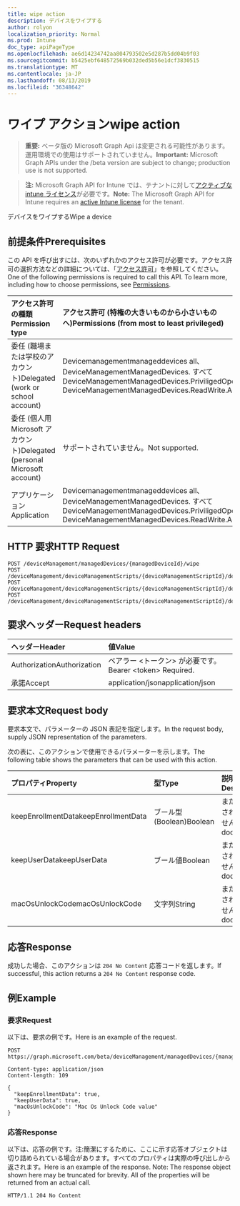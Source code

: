 ```yaml
---
title: wipe action
description: デバイスをワイプする
author: rolyon
localization_priority: Normal
ms.prod: Intune
doc_type: apiPageType
ms.openlocfilehash: ae6d14234742aa804793502e5d287b5dd04b9f03
ms.sourcegitcommit: b5425ebf648572569b032ded5b56e1dcf3830515
ms.translationtype: MT
ms.contentlocale: ja-JP
ms.lasthandoff: 08/13/2019
ms.locfileid: "36348642"
---
```

# <a name="wipe-action"></a><span data-ttu-id="e1c9e-103">ワイプ アクション</span><span class="sxs-lookup"><span data-stu-id="e1c9e-103">wipe action</span></span>

> <span data-ttu-id="e1c9e-104">**重要:** ベータ版の Microsoft Graph Api は変更される可能性があります。運用環境での使用はサポートされていません。</span><span class="sxs-lookup"><span data-stu-id="e1c9e-104">**Important:** Microsoft Graph APIs under the /beta version are subject to change; production use is not supported.</span></span>

> <span data-ttu-id="e1c9e-105">**注:** Microsoft Graph API for Intune では、テナントに対して[アクティブな intune ライセンス](https://go.microsoft.com/fwlink/?linkid=839381)が必要です。</span><span class="sxs-lookup"><span data-stu-id="e1c9e-105">**Note:** The Microsoft Graph API for Intune requires an [active Intune license](https://go.microsoft.com/fwlink/?linkid=839381) for the tenant.</span></span>

<span data-ttu-id="e1c9e-106">デバイスをワイプする</span><span class="sxs-lookup"><span data-stu-id="e1c9e-106">Wipe a device</span></span>

## <a name="prerequisites"></a><span data-ttu-id="e1c9e-107">前提条件</span><span class="sxs-lookup"><span data-stu-id="e1c9e-107">Prerequisites</span></span>
<span data-ttu-id="e1c9e-p101">この API を呼び出すには、次のいずれかのアクセス許可が必要です。アクセス許可の選択方法などの詳細については、「[アクセス許可](/graph/permissions-reference)」を参照してください。</span><span class="sxs-lookup"><span data-stu-id="e1c9e-p101">One of the following permissions is required to call this API. To learn more, including how to choose permissions, see [Permissions](/graph/permissions-reference).</span></span>

|<span data-ttu-id="e1c9e-110">アクセス許可の種類</span><span class="sxs-lookup"><span data-stu-id="e1c9e-110">Permission type</span></span>|<span data-ttu-id="e1c9e-111">アクセス許可 (特権の大きいものから小さいものへ)</span><span class="sxs-lookup"><span data-stu-id="e1c9e-111">Permissions (from most to least privileged)</span></span>|
|:---|:---|
|<span data-ttu-id="e1c9e-112">委任 (職場または学校のアカウント)</span><span class="sxs-lookup"><span data-stu-id="e1c9e-112">Delegated (work or school account)</span></span>|<span data-ttu-id="e1c9e-113">Devicemanagementmanageddevices all、DeviceManagementManagedDevices. すべて</span><span class="sxs-lookup"><span data-stu-id="e1c9e-113">DeviceManagementManagedDevices.PriviligedOperation.All, DeviceManagementManagedDevices.ReadWrite.All</span></span>|
|<span data-ttu-id="e1c9e-114">委任 (個人用 Microsoft アカウント)</span><span class="sxs-lookup"><span data-stu-id="e1c9e-114">Delegated (personal Microsoft account)</span></span>|<span data-ttu-id="e1c9e-115">サポートされていません。</span><span class="sxs-lookup"><span data-stu-id="e1c9e-115">Not supported.</span></span>|
|<span data-ttu-id="e1c9e-116">アプリケーション</span><span class="sxs-lookup"><span data-stu-id="e1c9e-116">Application</span></span>|<span data-ttu-id="e1c9e-117">Devicemanagementmanageddevices all、DeviceManagementManagedDevices. すべて</span><span class="sxs-lookup"><span data-stu-id="e1c9e-117">DeviceManagementManagedDevices.PriviligedOperation.All, DeviceManagementManagedDevices.ReadWrite.All</span></span>|

## <a name="http-request"></a><span data-ttu-id="e1c9e-118">HTTP 要求</span><span class="sxs-lookup"><span data-stu-id="e1c9e-118">HTTP Request</span></span>
<!-- {
  "blockType": "ignored"
}
-->
``` http
POST /deviceManagement/managedDevices/{managedDeviceId}/wipe
POST /deviceManagement/deviceManagementScripts/{deviceManagementScriptId}/deviceRunStates/{deviceManagementScriptDeviceStateId}/managedDevice/wipe
POST /deviceManagement/deviceManagementScripts/{deviceManagementScriptId}/deviceRunStates/{deviceManagementScriptDeviceStateId}/managedDevice/users/{userId}/managedDevices/{managedDeviceId}/wipe
POST /deviceManagement/deviceManagementScripts/{deviceManagementScriptId}/deviceRunStates/{deviceManagementScriptDeviceStateId}/managedDevice/detectedApps/{detectedAppId}/managedDevices/{managedDeviceId}/wipe
```

## <a name="request-headers"></a><span data-ttu-id="e1c9e-119">要求ヘッダー</span><span class="sxs-lookup"><span data-stu-id="e1c9e-119">Request headers</span></span>
|<span data-ttu-id="e1c9e-120">ヘッダー</span><span class="sxs-lookup"><span data-stu-id="e1c9e-120">Header</span></span>|<span data-ttu-id="e1c9e-121">値</span><span class="sxs-lookup"><span data-stu-id="e1c9e-121">Value</span></span>|
|:---|:---|
|<span data-ttu-id="e1c9e-122">Authorization</span><span class="sxs-lookup"><span data-stu-id="e1c9e-122">Authorization</span></span>|<span data-ttu-id="e1c9e-123">ベアラー &lt;トークン&gt; が必要です。</span><span class="sxs-lookup"><span data-stu-id="e1c9e-123">Bearer &lt;token&gt; Required.</span></span>|
|<span data-ttu-id="e1c9e-124">承諾</span><span class="sxs-lookup"><span data-stu-id="e1c9e-124">Accept</span></span>|<span data-ttu-id="e1c9e-125">application/json</span><span class="sxs-lookup"><span data-stu-id="e1c9e-125">application/json</span></span>|

## <a name="request-body"></a><span data-ttu-id="e1c9e-126">要求本文</span><span class="sxs-lookup"><span data-stu-id="e1c9e-126">Request body</span></span>
<span data-ttu-id="e1c9e-127">要求本文で、パラメーターの JSON 表記を指定します。</span><span class="sxs-lookup"><span data-stu-id="e1c9e-127">In the request body, supply JSON representation of the parameters.</span></span>

<span data-ttu-id="e1c9e-128">次の表に、このアクションで使用できるパラメーターを示します。</span><span class="sxs-lookup"><span data-stu-id="e1c9e-128">The following table shows the parameters that can be used with this action.</span></span>

|<span data-ttu-id="e1c9e-129">プロパティ</span><span class="sxs-lookup"><span data-stu-id="e1c9e-129">Property</span></span>|<span data-ttu-id="e1c9e-130">型</span><span class="sxs-lookup"><span data-stu-id="e1c9e-130">Type</span></span>|<span data-ttu-id="e1c9e-131">説明</span><span class="sxs-lookup"><span data-stu-id="e1c9e-131">Description</span></span>|
|:---|:---|:---|
|<span data-ttu-id="e1c9e-132">keepEnrollmentData</span><span class="sxs-lookup"><span data-stu-id="e1c9e-132">keepEnrollmentData</span></span>|<span data-ttu-id="e1c9e-133">ブール型 (Boolean)</span><span class="sxs-lookup"><span data-stu-id="e1c9e-133">Boolean</span></span>|<span data-ttu-id="e1c9e-134">まだ文書化されていません</span><span class="sxs-lookup"><span data-stu-id="e1c9e-134">Not yet documented</span></span>|
|<span data-ttu-id="e1c9e-135">keepUserData</span><span class="sxs-lookup"><span data-stu-id="e1c9e-135">keepUserData</span></span>|<span data-ttu-id="e1c9e-136">ブール値</span><span class="sxs-lookup"><span data-stu-id="e1c9e-136">Boolean</span></span>|<span data-ttu-id="e1c9e-137">まだ文書化されていません</span><span class="sxs-lookup"><span data-stu-id="e1c9e-137">Not yet documented</span></span>|
|<span data-ttu-id="e1c9e-138">macOsUnlockCode</span><span class="sxs-lookup"><span data-stu-id="e1c9e-138">macOsUnlockCode</span></span>|<span data-ttu-id="e1c9e-139">文字列</span><span class="sxs-lookup"><span data-stu-id="e1c9e-139">String</span></span>|<span data-ttu-id="e1c9e-140">まだ文書化されていません</span><span class="sxs-lookup"><span data-stu-id="e1c9e-140">Not yet documented</span></span>|



## <a name="response"></a><span data-ttu-id="e1c9e-141">応答</span><span class="sxs-lookup"><span data-stu-id="e1c9e-141">Response</span></span>
<span data-ttu-id="e1c9e-142">成功した場合、このアクションは `204 No Content` 応答コードを返します。</span><span class="sxs-lookup"><span data-stu-id="e1c9e-142">If successful, this action returns a `204 No Content` response code.</span></span>

## <a name="example"></a><span data-ttu-id="e1c9e-143">例</span><span class="sxs-lookup"><span data-stu-id="e1c9e-143">Example</span></span>

### <a name="request"></a><span data-ttu-id="e1c9e-144">要求</span><span class="sxs-lookup"><span data-stu-id="e1c9e-144">Request</span></span>
<span data-ttu-id="e1c9e-145">以下は、要求の例です。</span><span class="sxs-lookup"><span data-stu-id="e1c9e-145">Here is an example of the request.</span></span>
``` http
POST https://graph.microsoft.com/beta/deviceManagement/managedDevices/{managedDeviceId}/wipe

Content-type: application/json
Content-length: 109

{
  "keepEnrollmentData": true,
  "keepUserData": true,
  "macOsUnlockCode": "Mac Os Unlock Code value"
}
```

### <a name="response"></a><span data-ttu-id="e1c9e-146">応答</span><span class="sxs-lookup"><span data-stu-id="e1c9e-146">Response</span></span>
<span data-ttu-id="e1c9e-p102">以下は、応答の例です。注:簡潔にするために、ここに示す応答オブジェクトは切り詰められている場合があります。すべてのプロパティは実際の呼び出しから返されます。</span><span class="sxs-lookup"><span data-stu-id="e1c9e-p102">Here is an example of the response. Note: The response object shown here may be truncated for brevity. All of the properties will be returned from an actual call.</span></span>
``` http
HTTP/1.1 204 No Content
```






